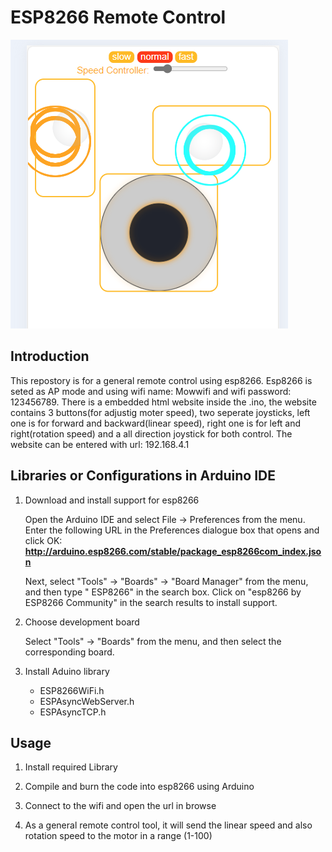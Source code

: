 # ESP8266 Remote Control

![image](assets/esp8266_remote_control.PNG)

## Introduction

This repostory is for a general remote control using esp8266. Esp8266 is seted as AP mode and using wifi name: Mowwifi and wifi password: 123456789.
There is a embedded html website inside the .ino, the website contains 3 buttons(for adjustig moter speed), two seperate joysticks, left one is for forward and backward(linear speed), right one is for left and right(rotation speed) and a all direction joystick for both control. The website can be entered with url: 192.168.4.1

## Libraries or Configurations in Arduino IDE

1. Download and install support for esp8266
    
    Open the Arduino IDE and select File -> Preferences from the menu. Enter the following URL in the Preferences dialogue box that opens and click OK:
    </br>**http://arduino.esp8266.com/stable/package_esp8266com_index.json**  

    Next, select "Tools" -> "Boards" -> "Board Manager" from the menu, and then type " ESP8266" in the search box. Click on "esp8266 by ESP8266 Community" in the search results to install support.

2. Choose development board

    Select "Tools" -> "Boards" from the menu, and then select the corresponding board.

3. Install Aduino library
    * ESP8266WiFi.h
    * ESPAsyncWebServer.h
    * ESPAsyncTCP.h 

## Usage

1. Install required Library

2. Compile and burn the code into esp8266 using Arduino

3. Connect to the wifi and open the url in browse

4. As a general remote control tool, it will send the linear speed and also rotation speed to the motor in a range (1-100)